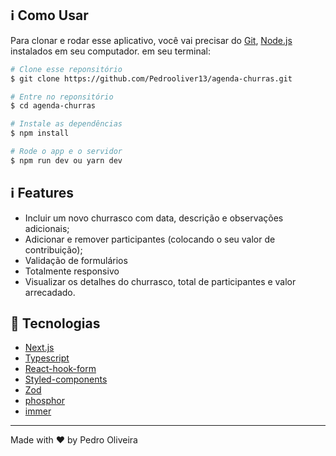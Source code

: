 ## :information_source: Como Usar

Para clonar e rodar esse aplicativo, você vai precisar do [Git](https://git-scm.com), [Node.js](https://nodejs.org/en/) instalados em seu computador. em seu terminal:

```bash
# Clone esse reponsitório
$ git clone https://github.com/Pedrooliver13/agenda-churras.git

# Entre no reponsitório
$ cd agenda-churras

# Instale as dependências 
$ npm install

# Rode o app e o servidor
$ npm run dev ou yarn dev

```

## :information_source: Features

- Incluir um novo churrasco com data, descrição e observações adicionais;
- Adicionar e remover participantes (colocando o seu valor de contribuição);
- Validação de formulários
- Totalmente responsivo
- Visualizar os detalhes do churrasco, total de participantes e valor arrecadado.


## :rocket: Tecnologias

-  [Next.js](https://nextjs.org/docs)
-  [Typescript](https://www.typescriptlang.org/)
-  [React-hook-form](https://react-hook-form.com/)
-  [Styled-components](https://www.styled-components.com/)
-  [Zod](https://zod.dev/)
-  [phosphor](https://phosphoricons.com/)
-  [immer](https://immerjs.github.io/immer/)

---

Made with ♥ by Pedro Oliveira
